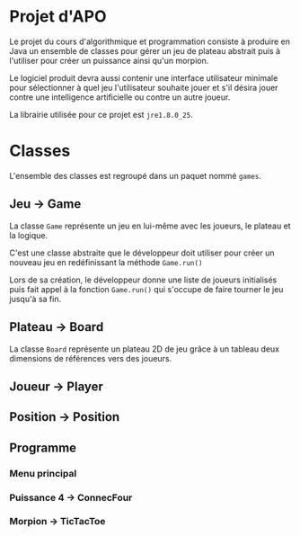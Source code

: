 Projet d'APO
============

Le projet du cours d'algorithmique et programmation consiste à produire en Java un
ensemble de classes pour gérer un jeu de plateau abstrait puis à l'utiliser pour
créer un puissance ainsi qu'un morpion.

Le logiciel produit devra aussi contenir une interface utilisateur minimale pour
sélectionner à quel jeu l'utilisateur souhaite jouer et s'il désira jouer contre
une intelligence artificielle ou contre un autre joueur.

La librairie utilisée pour ce projet est `jre1.8.0_25`.

# Classes
L'ensemble des classes est regroupé dans un paquet nommé `games`.

## Jeu -> Game
La classe `Game` représente un jeu en lui-même avec les joueurs, le plateau et la
logique.

C'est une classe abstraite que le développeur doit utiliser pour créer un nouveau jeu en
redéfinissant la méthode `Game.run()`

Lors de sa création, le développeur donne une liste de joueurs initialisés
puis fait appel à la fonction `Game.run()` qui s'occupe de faire tourner le jeu jusqu'à
sa fin.

## Plateau -> Board
La classe `Board` représente un plateau 2D de jeu grâce à un tableau deux dimensions
de références vers des joueurs.

## Joueur -> Player

## Position -> Position

## Programme
### Menu principal

### Puissance 4 -> ConnecFour

### Morpion -> TicTacToe
